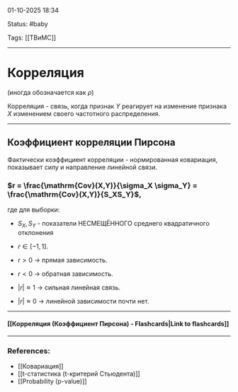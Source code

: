 
01-10-2025 18:34

Status: #baby 

Tags: [[ТВиМС]]

---
# Корреляция

(иногда обозначается как $\rho$)

Корреляция - связь, когда признак $Y$ реагирует на изменение признака $X$ изменением своего частотного распределения.


---

## Коэффициент корреляции Пирсона


Фактически коэффициент корреляции - нормированная ковариация, показывает силу и направление линейной связи.


### $r = \frac{\mathrm{Cov}(X,Y)}{\sigma_X \sigma_Y} = \frac{\mathrm{Cov}(X,Y)}{S_XS_Y}$,

где для выборки:
- $S_X, S_Y$ - показатели НЕСМЕЩЁННОГО среднего квадратичного отклонения​

- $r \in [-1, 1]$.
    
- $r > 0$ → прямая зависимость.
    
- $r < 0$ → обратная зависимость.
    
- $|r| \approx 1$ → сильная линейная связь.
    
- $|r| \approx 0$ → линейной зависимости почти нет.

----
#### [[Корреляция (Коэффициент Пирсона) - Flashcards|Link to flashcards]]



---
### References:

- [[Ковариация]]
- [[t-статистика (t-критерий Стьюдента)]]
- [[Probability (p-value)]]
